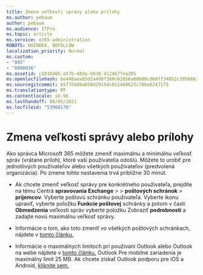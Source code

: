 ```yaml
---
title: Zmena veľkosti správy alebo prílohy
ms.author: pebaum
author: pebaum
ms.audience: ITPro
ms.topic: article
ms.service: o365-administration
ROBOTS: NOINDEX, NOFOLLOW
localization_priority: Normal
ms.custom:
- "895"
- "8000036"
ms.assetid: c2016465-a57b-40da-b938-412467fea205
ms.openlocfilehash: be448aea85d2a498f380c628b6a80680cd68ff34852c39568b227ede3f1c2c24
ms.sourcegitcommit: b5f7da89a650d2915dc652449623c78be6247175
ms.translationtype: MT
ms.contentlocale: sk-SK
ms.lasthandoff: 08/05/2021
ms.locfileid: "53968176"
---
```

# <a name="changing-message-or-attachment-size"></a>Zmena veľkosti správy alebo prílohy

Ako správca Microsoft 365 môžete zmeniť maximálnu a minimálnu veľkosť správ (vrátane príloh), ktoré vaši používatelia odošlú. Môžete to urobiť pre jednotlivých používateľov alebo všetkých používateľov (predvolená organizácia). Po zmene tohto nastavenia trvá približne 30 minút.
  
- Ak chcete zmeniť veľkosť správy pre konkrétneho používateľa, prejdite na tému Centrá **spravovania Exchange** \>  \> **poštových schránok** \> **príjemcov**. Vyberte poštovú schránku používateľa. Vyberte ikonu upraviť, vyberte položku **Funkcie poštovej** schránky a potom v časti **Obmedzenia** veľkosti správ vyberte položku Zobraziť **podrobnosti** a zadajte novú maximálnu veľkosť správy.

- Informácie o tom, ako toto zmeniť vo všetkých poštových schránkach, nájdete v [tomto článku.](https://www.microsoft.com/microsoft-365/blog/2015/04/15/office-365-now-supports-larger-email-messages-up-to-150-mb/)

- Informácie o maximálnych limitoch pri používaní Outlook alebo Outlook na webe nájdete v [tomto článku.](https://technet.microsoft.com/library/exchange-online-limits.aspx#MessageLimits) Outlook Pre mobilné zariadenia je maximálny limit 25 MB. Ak chcete získať Outlook podporu pre iOS a Android, [kliknite sem.](https://support.office.com/article/Get-in-app-help-for-Outlook-for-iOS-and-Android-218a22d1-9fa5-4889-b689-de1c63493243)

